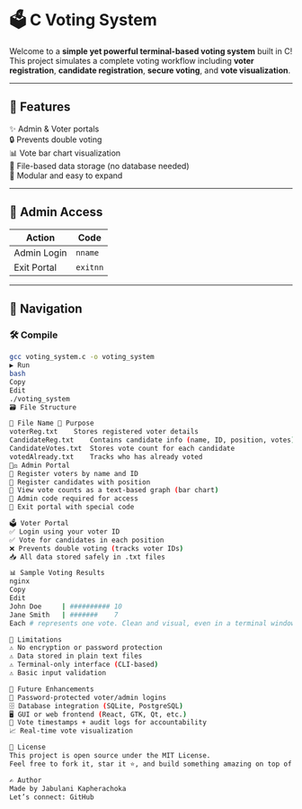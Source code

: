 # 🗳️ C Voting System

Welcome to a **simple yet powerful terminal-based voting system** built in C!  
This project simulates a complete voting workflow including **voter registration**, **candidate registration**, **secure voting**, and **vote visualization**.

---

## 🚀 Features

✨ Admin & Voter portals  
🔒 Prevents double voting  
📊 Vote bar chart visualization  
📁 File-based data storage (no database needed)  
🧩 Modular and easy to expand

---

## 🔐 Admin Access

| Action         | Code       |
|----------------|------------|
| Admin Login    | `nname`    |
| Exit Portal    | `exitnn`   |

---

## 🧭 Navigation

### 🛠️ Compile

```bash
gcc voting_system.c -o voting_system
▶️ Run
bash
Copy
Edit
./voting_system
🗃️ File Structure

📄 File Name	📌 Purpose
voterReg.txt	Stores registered voter details
CandidateReg.txt	Contains candidate info (name, ID, position, votes)
CandidateVotes.txt	Stores vote count for each candidate
votedAlready.txt	Tracks who has already voted
👩‍⚖️ Admin Portal
🔹 Register voters by name and ID
🔹 Register candidates with position
🔹 View vote counts as a text-based graph (bar chart)
🔹 Admin code required for access
🔹 Exit portal with special code

🗳️ Voter Portal
✅ Login using your voter ID
✅ Vote for candidates in each position
❌ Prevents double voting (tracks voter IDs)
📥 All data stored safely in .txt files

📊 Sample Voting Results
nginx
Copy
Edit
John Doe     | ########## 10
Jane Smith   | #######    7
Each # represents one vote. Clean and visual, even in a terminal window!

📌 Limitations
⚠️ No encryption or password protection
⚠️ Data stored in plain text files
⚠️ Terminal-only interface (CLI-based)
⚠️ Basic input validation

🌱 Future Enhancements
🚀 Password-protected voter/admin logins
🗄️ Database integration (SQLite, PostgreSQL)
🖥️ GUI or web frontend (React, GTK, Qt, etc.)
🧾 Vote timestamps + audit logs for accountability
📈 Real-time vote visualization

📜 License
This project is open source under the MIT License.
Feel free to fork it, star it ⭐, and build something amazing on top of it!

✍️ Author
Made by Jabulani Kapherachoka
Let’s connect: GitHub
